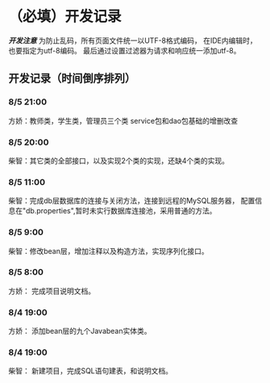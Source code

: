 ﻿# （必填）开发记录

***开发注意***
为防止乱码，所有页面文件统一以UTF-8格式编码，
在IDE内编辑时，也要指定为utf-8编码。
最后通过设置过滤器为请求和响应统一添加utf-8。


## 开发记录（时间倒序排列）

### 8/5 21:00
方娇：教师类，学生类，管理员三个类 service包和dao包基础的增删改查

### 8/5 20:00
柴智：其它类的全部接口，以及实现2个类的实现，还缺4个类的实现。

### 8/5 11:00
柴智：完成db层数据库的连接与关闭方法，连接到远程的MySQL服务器，
配置信息在"db.properties",暂时未实行数据库连接池，采用普通的方法。 

### 8/5 9:00
柴智：修改bean层，增加注释以及构造方法，实现序列化接口。 

### 8/5 8:00
方娇： 完成项目说明文档。 

### 8/4 19:00
方娇： 添加bean层的九个Javabean实体类。 

### 8/4 19:00
柴智： 新建项目，完成SQL语句建表，和说明文档。 

